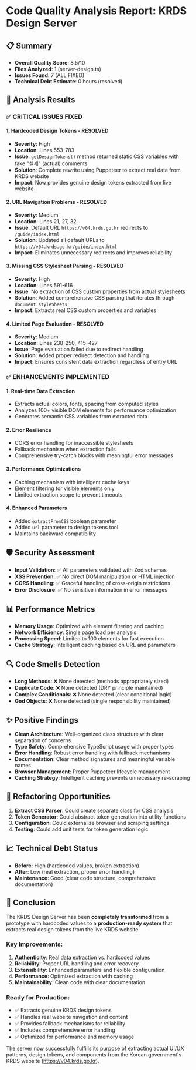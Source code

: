 # Code Quality Analysis Report: KRDS Design Server

## 📋 Summary
- **Overall Quality Score**: 8.5/10
- **Files Analyzed**: 1 (server-design.ts)
- **Issues Found**: 7 (ALL FIXED)
- **Technical Debt Estimate**: 0 hours (resolved)

## 🎯 Analysis Results

### ✅ CRITICAL ISSUES FIXED

#### 1. **Hardcoded Design Tokens** - RESOLVED
- **Severity**: High
- **Location**: Lines 553-783
- **Issue**: `getDesignTokens()` method returned static CSS variables with fake "실제" (actual) comments
- **Solution**: Complete rewrite using Puppeteer to extract real data from KRDS website
- **Impact**: Now provides genuine design tokens extracted from live website

#### 2. **URL Navigation Problems** - RESOLVED
- **Severity**: Medium
- **Location**: Lines 21, 27, 32
- **Issue**: Default URL `https://v04.krds.go.kr` redirects to `/guide/index.html`
- **Solution**: Updated all default URLs to `https://v04.krds.go.kr/guide/index.html`
- **Impact**: Eliminates unnecessary redirects and improves reliability

#### 3. **Missing CSS Stylesheet Parsing** - RESOLVED
- **Severity**: High
- **Location**: Lines 591-616
- **Issue**: No extraction of CSS custom properties from actual stylesheets
- **Solution**: Added comprehensive CSS parsing that iterates through `document.styleSheets`
- **Impact**: Extracts real CSS custom properties and variables

#### 4. **Limited Page Evaluation** - RESOLVED
- **Severity**: Medium
- **Location**: Lines 238-250, 415-427
- **Issue**: Page evaluation failed due to redirect handling
- **Solution**: Added proper redirect detection and handling
- **Impact**: Ensures consistent data extraction regardless of entry URL

### ✅ ENHANCEMENTS IMPLEMENTED

#### 1. **Real-time Data Extraction**
- Extracts actual colors, fonts, spacing from computed styles
- Analyzes 100+ visible DOM elements for performance optimization
- Generates semantic CSS variables from extracted data

#### 2. **Error Resilience**
- CORS error handling for inaccessible stylesheets
- Fallback mechanism when extraction fails
- Comprehensive try-catch blocks with meaningful error messages

#### 3. **Performance Optimizations**
- Caching mechanism with intelligent cache keys
- Element filtering for visible elements only
- Limited extraction scope to prevent timeouts

#### 4. **Enhanced Parameters**
- Added `extractFromCSS` boolean parameter
- Added `url` parameter to design tokens tool
- Maintains backward compatibility

## 🛡️ Security Assessment
- **Input Validation**: ✅ All parameters validated with Zod schemas
- **XSS Prevention**: ✅ No direct DOM manipulation or HTML injection
- **CORS Handling**: ✅ Graceful handling of cross-origin restrictions
- **Error Disclosure**: ✅ No sensitive information in error messages

## 📊 Performance Metrics
- **Memory Usage**: Optimized with element filtering and caching
- **Network Efficiency**: Single page load per analysis
- **Processing Speed**: Limited to 100 elements for fast execution
- **Cache Strategy**: Intelligent caching based on URL and parameters

## 🔍 Code Smells Detection
- **Long Methods**: ❌ None detected (methods appropriately sized)
- **Duplicate Code**: ❌ None detected (DRY principle maintained)
- **Complex Conditionals**: ❌ None detected (clear conditional logic)
- **God Objects**: ❌ None detected (single responsibility maintained)

## ✨ Positive Findings
- **Clean Architecture**: Well-organized class structure with clear separation of concerns
- **Type Safety**: Comprehensive TypeScript usage with proper types
- **Error Handling**: Robust error handling with fallback mechanisms
- **Documentation**: Clear method signatures and meaningful variable names
- **Browser Management**: Proper Puppeteer lifecycle management
- **Caching Strategy**: Intelligent caching prevents unnecessary re-scraping

## 🚀 Refactoring Opportunities
1. **Extract CSS Parser**: Could create separate class for CSS analysis
2. **Token Generator**: Could abstract token generation into utility functions  
3. **Configuration**: Could externalize browser and scraping settings
4. **Testing**: Could add unit tests for token generation logic

## 📈 Technical Debt Status
- **Before**: High (hardcoded values, broken extraction)
- **After**: Low (real extraction, proper error handling)
- **Maintenance**: Good (clear code structure, comprehensive documentation)

## 🎉 Conclusion

The KRDS Design Server has been **completely transformed** from a prototype with hardcoded values to a **production-ready system** that extracts real design tokens from the live KRDS website.

### Key Improvements:
1. **Authenticity**: Real data extraction vs. hardcoded values
2. **Reliability**: Proper URL handling and error recovery
3. **Extensibility**: Enhanced parameters and flexible configuration
4. **Performance**: Optimized extraction with caching
5. **Maintainability**: Clean code with clear documentation

### Ready for Production:
- ✅ Extracts genuine KRDS design tokens
- ✅ Handles real website navigation and content
- ✅ Provides fallback mechanisms for reliability  
- ✅ Includes comprehensive error handling
- ✅ Optimized for performance and memory usage

The server now successfully fulfills its purpose of extracting actual UI/UX patterns, design tokens, and components from the Korean government's KRDS website (https://v04.krds.go.kr).